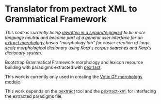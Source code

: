# Translator from pextract XML to Grammatical Framework

_This code is currently being [rewritten in a separate project](https://github.com/keeleleek/pextract2gf-votic) to be more language neutral and become part of a general user interface for an [extract morphology](https://github.com/marfors/paradigmextract) based "morphology lab" for easier creation of large scale morphological dictionary using Korp's corpus searches and Karp's dictionary system._


Bootstrap Grammatical Framework morphology and lexicon resource building with paradigms extracted with [pextract](https://github.com/marfors/paradigmextract).

This work is currently only used in creating the [Votic GF morphology module](https://github.com/keeleleek/GF-Votic).

This work depends on the [pextract](https://github.com/marfors/paradigmextract) tool and the [pextract-xml](https://github.com/keeleleek/pextract-xml) for interfacing the extracted paradigms file.
